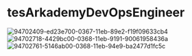 # tesArkademyDevOpsEngineer
![94702409-ed23e700-0367-11eb-89e2-f19f09633cb4](https://user-images.githubusercontent.com/55906705/94704376-0b8ae200-036a-11eb-81c7-fc42c0843568.png)
![94702718-4429bc00-0368-11eb-9191-90061958436a](https://user-images.githubusercontent.com/55906705/94704638-5278d780-036a-11eb-8317-be0e460c657d.png)
![94702761-5146ab00-0368-11eb-94e9-ba2477d1fc5c](https://user-images.githubusercontent.com/55906705/94704729-6c1a1f00-036a-11eb-85fb-ccfba5e4ae23.png)
